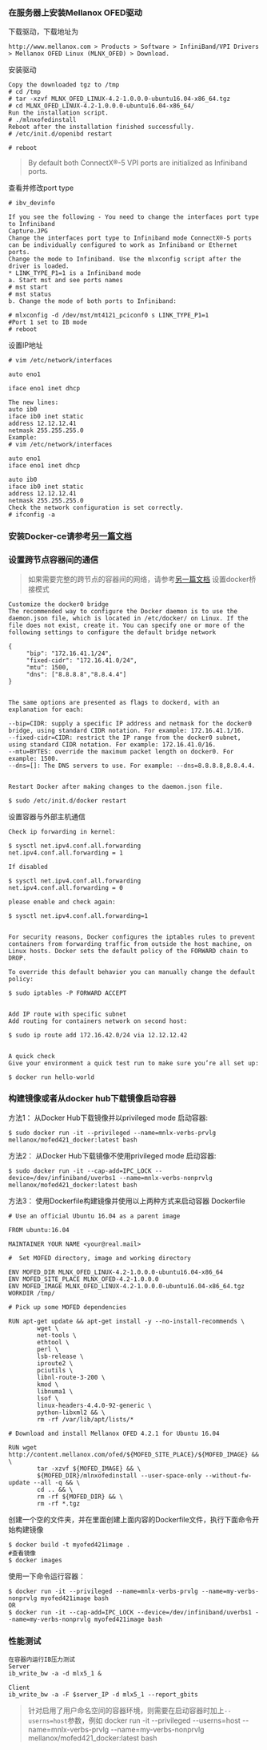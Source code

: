 ### 在服务器上安装Mellanox OFED驱动   
下载驱动，下载地址为
```
http://www.mellanox.com > Products > Software > InfiniBand/VPI Drivers > Mellanox OFED Linux (MLNX_OFED) > Download.
```
安装驱动
```
Copy the downloaded tgz to /tmp
# cd /tmp
# tar -xzvf MLNX_OFED_LINUX-4.2-1.0.0.0-ubuntu16.04-x86_64.tgz
# cd MLNX_OFED_LINUX-4.2-1.0.0.0-ubuntu16.04-x86_64/
Run the installation script.
# ./mlnxofedinstall
Reboot after the installation finished successfully.
# /etc/init.d/openibd restart

# reboot
```
> By default both ConnectX®-5 VPI ports are initialized as Infiniband ports.

查看并修改port type
```
# ibv_devinfo

If you see the following - You need to change the interfaces port type to Infiniband
Capture.JPG
Change the interfaces port type to Infiniband mode ConnectX®-5 ports can be individually configured to work as Infiniband or Ethernet ports. 
Change the mode to Infiniband. Use the mlxconfig script after the driver is loaded.
* LINK_TYPE_P1=1 is a Infiniband mode
a. Start mst and see ports names
# mst start
# mst status
b. Change the mode of both ports to Infiniband:

# mlxconfig -d /dev/mst/mt4121_pciconf0 s LINK_TYPE_P1=1 
#Port 1 set to IB mode
# reboot
```

设置IP地址
```
# vim /etc/network/interfaces

auto eno1

iface eno1 inet dhcp

The new lines:
auto ib0
iface ib0 inet static
address 12.12.12.41
netmask 255.255.255.0
Example:
# vim /etc/network/interfaces

auto eno1
iface eno1 inet dhcp

auto ib0
iface ib0 inet static
address 12.12.12.41
netmask 255.255.255.0
Check the network configuration is set correctly.
# ifconfig -a
 ```

### 安装Docker-ce请参考[另一篇文档](https://github.com/aistudying/notes/blob/master/nvidia-docker安装教程.md)
 
### 设置跨节点容器间的通信
> 如果需要完整的跨节点的容器间的网络，请参考[另一篇文档](https://github.com/aistudying/notes/blob/master/etcd+flannel跨节点容器网络组建方案.md)
设置docker桥接模式
```
Customize the docker0 bridge
The recommended way to configure the Docker daemon is to use the daemon.json file, which is located in /etc/docker/ on Linux. If the file does not exist, create it. You can specify one or more of the following settings to configure the default bridge network

{      
     "bip": "172.16.41.1/24",
     "fixed-cidr": "172.16.41.0/24",
     "mtu": 1500, 
     "dns": ["8.8.8.8","8.8.4.4"] 
}
 

The same options are presented as flags to dockerd, with an explanation for each:

--bip=CIDR: supply a specific IP address and netmask for the docker0 bridge, using standard CIDR notation. For example: 172.16.41.1/16.
--fixed-cidr=CIDR: restrict the IP range from the docker0 subnet, using standard CIDR notation. For example: 172.16.41.0/16.
--mtu=BYTES: override the maximum packet length on docker0. For example: 1500.
--dns=[]: The DNS servers to use. For example: --dns=8.8.8.8,8.8.4.4.
 

Restart Docker after making changes to the daemon.json file.

$ sudo /etc/init.d/docker restart
```
设置容器与外部主机通信
```
Check ip forwarding in kernel:

$ sysctl net.ipv4.conf.all.forwarding
net.ipv4.conf.all.forwarding = 1

If disabled

$ sysctl net.ipv4.conf.all.forwarding
net.ipv4.conf.all.forwarding = 0

please enable and check again:

$ sysctl net.ipv4.conf.all.forwarding=1
 

For security reasons, Docker configures the iptables rules to prevent containers from forwarding traffic from outside the host machine, on Linux hosts. Docker sets the default policy of the FORWARD chain to DROP.

To override this default behavior you can manually change the default policy:

$ sudo iptables -P FORWARD ACCEPT
 

Add IP route with specific subnet
Add routing for containers network on second host:

$ sudo ip route add 172.16.42.0/24 via 12.12.12.42  
 

A quick check
Give your environment a quick test run to make sure you’re all set up:

$ docker run hello-world
```
### 构建镜像或者从docker hub下载镜像启动容器

方法1：
从Docker Hub下载镜像并以privileged mode 启动容器:
```
$ sudo docker run -it --privileged --name=mnlx-verbs-prvlg mellanox/mofed421_docker:latest bash
```

方法2：
从Docker Hub下载镜像不使用privileged mode 启动容器:
```
$ sudo docker run -it --cap-add=IPC_LOCK --device=/dev/infiniband/uverbs1 --name=mnlx-verbs-nonprvlg mellanox/mofed421_docker:latest bash
 ```

方法3：
使用Dockerfile构建镜像并使用以上两种方式来启动容器
Dockerfile
```
# Use an official Ubuntu 16.04 as a parent image

FROM ubuntu:16.04

MAINTAINER YOUR NAME <your@real.mail>

#  Set MOFED directory, image and working directory

ENV MOFED_DIR MLNX_OFED_LINUX-4.2-1.0.0.0-ubuntu16.04-x86_64
ENV MOFED_SITE_PLACE MLNX_OFED-4.2-1.0.0.0
ENV MOFED_IMAGE MLNX_OFED_LINUX-4.2-1.0.0.0-ubuntu16.04-x86_64.tgz
WORKDIR /tmp/

# Pick up some MOFED dependencies

RUN apt-get update && apt-get install -y --no-install-recommends \
        wget \
        net-tools \
        ethtool \
        perl \
        lsb-release \
        iproute2 \
        pciutils \
        libnl-route-3-200 \
        kmod \
        libnuma1 \
        lsof \
        linux-headers-4.4.0-92-generic \
        python-libxml2 && \
        rm -rf /var/lib/apt/lists/*

# Download and install Mellanox OFED 4.2.1 for Ubuntu 16.04

RUN wget http://content.mellanox.com/ofed/${MOFED_SITE_PLACE}/${MOFED_IMAGE} && \
        tar -xzvf ${MOFED_IMAGE} && \
        ${MOFED_DIR}/mlnxofedinstall --user-space-only --without-fw-update --all -q && \
        cd .. && \
        rm -rf ${MOFED_DIR} && \
        rm -rf *.tgz
```
 
创建一个空的文件夹，并在里面创建上面内容的Dockerfile文件，执行下面命令开始构建镜像
```
$ docker build -t myofed421image .
#查看镜像
$ docker images
```
使用一下命令运行容器：
```
$ docker run -it --privileged --name=mnlx-verbs-prvlg --name=my-verbs-nonprvlg myofed421image bash
OR
$ docker run -it --cap-add=IPC_LOCK --device=/dev/infiniband/uverbs1 --name=my-verbs-nonprvlg myofed421image bash
```
### 性能测试
```
在容器内运行IB压力测试
Server
ib_write_bw -a -d mlx5_1 &

Client
ib_write_bw -a -F $server_IP -d mlx5_1 --report_gbits
```
> 针对启用了用户命名空间的容器环境，则需要在启动容器时加上``--userns=host``参数，例如
> docker run -it --privileged --userns=host --name=mnlx-verbs-prvlg --name=my-verbs-nonprvlg mellanox/mofed421_docker:latest bash
